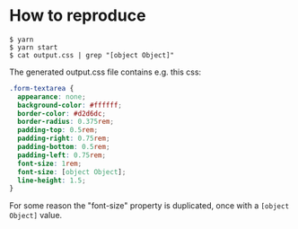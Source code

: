 # How to reproduce

```
$ yarn
$ yarn start
$ cat output.css | grep "[object Object]"
```

The generated output.css file contains e.g. this css:

```css
.form-textarea {
  appearance: none;
  background-color: #ffffff;
  border-color: #d2d6dc;
  border-radius: 0.375rem;
  padding-top: 0.5rem;
  padding-right: 0.75rem;
  padding-bottom: 0.5rem;
  padding-left: 0.75rem;
  font-size: 1rem;
  font-size: [object Object];
  line-height: 1.5;
}
```

For some reason the "font-size" property is duplicated, once with a `[object Object]` value.
